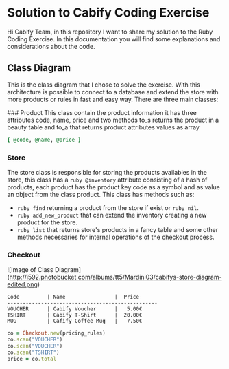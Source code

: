 # Solution to Cabify Coding Exercise

Hi Cabify Team, in this repository I want to share my solution to the Ruby Coding Exercise. In this documentation you will find some explanations and considerations about the code.

## Class Diagram

This is the class diagram that I chose to solve the exercise. With this architecture is possible to connect to a database and extend the store with more products or rules in fast and easy way. There are three main classes:

### Product
This class contain the product information it has three attributes code, name, price and two methods to_s returns the product in a beauty table and to_a that returns product attributes values as array

```ruby
[ @code, @name, @price ]
```

### Store

The store class is responsible for storing the products availables in the store, this class has a ```ruby @inventory``` attribute consisting of a hash of products, each product has the product key code as a symbol and as value an object from the class product. This class has methods such as:

* ```ruby find``` returning a product from the store if exist or ```ruby nil```.
* ```ruby add_new_product``` that can extend the inventory creating a new product for the store.
* ```ruby list``` that returns store's products in a fancy table and some other methods necessaries for internal operations of the checkout process.

### Checkout

![Image of Class Diagram]
(http://i592.photobucket.com/albums/tt5/Mardini03/cabifys-store-diagram-edited.png)


```
Code         | Name                |  Price
-------------------------------------------------
VOUCHER      | Cabify Voucher      |   5.00€
TSHIRT       | Cabify T-Shirt      |  20.00€
MUG          | Cafify Coffee Mug   |   7.50€
```

```ruby
co = Checkout.new(pricing_rules)
co.scan("VOUCHER")
co.scan("VOUCHER")
co.scan("TSHIRT")
price = co.total
```
